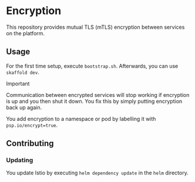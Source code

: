 # Encryption

This repository provides mutual TLS (mTLS) encryption between services on the platform.

## Usage 

For the first time setup, execute `bootstrap.sh`. Afterwards, you can use `skaffold dev`.

> [!IMPORTANT]
> Communication between encrypted services will stop working if encryption is up and you then shut it down. You fix this by simply putting encryption back up again.

You add encryption to a namespace or pod by labelling it with `psp.io/encrypt=true`.

## Contributing 

### Updating 

You update Istio by executing `helm dependency update` in the `helm` directory.
